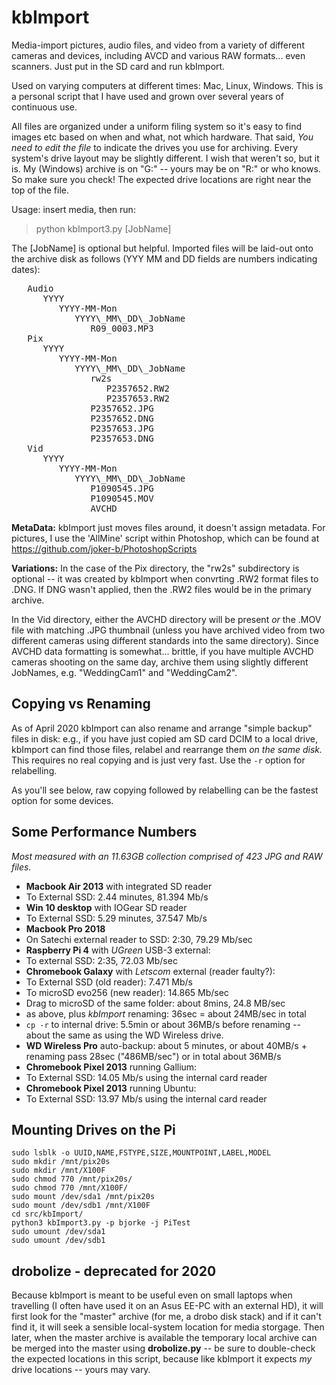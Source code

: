 kbImport
========

Media-import pictures, audio files, and video from a variety of different cameras and devices, including AVCD and various
RAW formats... even scanners. Just put in the SD card and run kbImport.

Used on varying computers at different times: Mac, Linux, Windows. This is a personal script that I have used and
grown over several years of continuous use.

All files are organized under a uniform filing system so it's easy to find images etc based on when and what,
not which hardware. That said, *You need to edit the file* to indicate the drives you use for archiving. Every
system's drive layout may be slightly different. I wish that weren't so, but it is. My (Windows) archive
is on "G:" -- yours may be on "R:" or who knows. So make sure you check! The expected drive locations are right near the
top of the file.

Usage: insert media, then run:
>   python kbImport3.py [JobName]

The [JobName] is optional but helpful. Imported files will be laid-out onto the archive disk as follows
(YYY MM and DD fields are numbers indicating dates):

<pre>
   Audio
      YYYY
         YYYY-MM-Mon
            YYYY\_MM\_DD\_JobName
               R09_0003.MP3
   Pix
      YYYY
         YYYY-MM-Mon
            YYYY\_MM\_DD\_JobName
               rw2s
                  P2357652.RW2
                  P2357653.RW2
               P2357652.JPG
               P2357652.DNG
               P2357653.JPG
               P2357653.DNG
   Vid
      YYYY
         YYYY-MM-Mon
            YYYY\_MM\_DD\_JobName
               P1090545.JPG
               P1090545.MOV
               AVCHD
</pre>

<b>MetaData:</b> kbImport just moves files around, it doesn't assign metadata. For pictures, I use the 'AllMine' script within Photoshop, which can be found at https://github.com/joker-b/PhotoshopScripts

<b>Variations:</b> In the case of the Pix directory, the "rw2s" subdirectory is optional -- it was created by
kbImport when convrting .RW2 format files to .DNG. If DNG wasn't applied, then the .RW2 files would be in the primary
archive.

In the Vid directory, either the AVCHD directory will be present _or_ the .MOV file with matching .JPG thumbnail (unless
you have archived video from two different cameras using different standards into the same directory). Since AVCHD
data formatting is somewhat... brittle, if you have multiple AVCHD cameras shooting on the same day, archive them
using slightly different JobNames, e.g. "WeddingCam1" and "WeddingCam2".

Copying vs Renaming
---

As of April 2020 kbImport can also rename and arrange "simple backup" files in disk: e.g., if you have just copied am SD card DCIM to a local drive, kbImport can find those files, relabel and rearrange them _on the same disk._ This requires no real copying and is just very fast. Use the `-r` option for relabelling.

As you'll see below, raw copying followed by relabelling can be the fastest option for some devices.

Some Performance Numbers
---

_Most measured with an 11.63GB collection comprised of 423 JPG and RAW files._

* **Macbook Air 2013** with integrated SD reader
* To External SSD: 2.44 minutes, 81.394 Mb/s
* **Win 10 desktop** with IOGear SD reader
* To External SSD: 5.29 minutes, 37.547 Mb/s
* **Macbook Pro 2018**
* On Satechi external reader to SSD: 2:30, 79.29 Mb/sec
* **Raspberry Pi 4** with *UGreen* USB-3 external:
* To external SSD: 2:35, 72.03 Mb/sec
* **Chromebook Galaxy** with *Letscom* external (reader faulty?):
* To External SSD (old reader): 7.471 Mb/s
* To microSD evo256 (new reader): 14.865 Mb/sec
* Drag to microSD of the same folder: about 8mins, 24.8 MB/sec
* as above, plus _kbImport_ renaming: 36sec = about 24MB/sec in total
* `cp -r` to internal drive: 5.5min or about 36MB/s before renaming -- about the same as using the WD Wireless drive.
* **WD Wireless Pro** auto-backup: about 5 minutes, or about 40MB/s + renaming pass 28sec ("486MB/sec") or in total about 36MB/s
* **Chromebook Pixel 2013** running Gallium:
* To External SSD: 14.05 Mb/s using the internal card reader
* **Chromebook Pixel 2013** running Ubuntu:
* To External SSD: 13.97 Mb/s using the internal card reader

Mounting Drives on the Pi
----------

```
sudo lsblk -o UUID,NAME,FSTYPE,SIZE,MOUNTPOINT,LABEL,MODEL
sudo mkdir /mnt/pix20s
sudo mkdir /mnt/X100F
sudo chmod 770 /mnt/pix20s/
sudo chmod 770 /mnt/X100F/
sudo mount /dev/sda1 /mnt/pix20s
sudo mount /dev/sdb1 /mnt/X100F
cd src/kbImport/
python3 kbImport3.py -p bjorke -j PiTest
sudo umount /dev/sda1
sudo umount /dev/sdb1
```

drobolize - deprecated for 2020
---------

Because kbImport is meant to be useful even on small laptops when travelling (I often have used it on an Asus EE-PC with an
external HD), it will first look for the "master" archive (for me, a drobo disk stack) and if it can't find it, it will
seek a sensible local-system location for media storgage. Then later, when the master archive is available the temporary
local archive can be merged into the master using <b>drobolize.py</b> -- be sure to double-check the expected locations
in this script, because like kbImport it expects *my* drive locations -- yours may vary.

